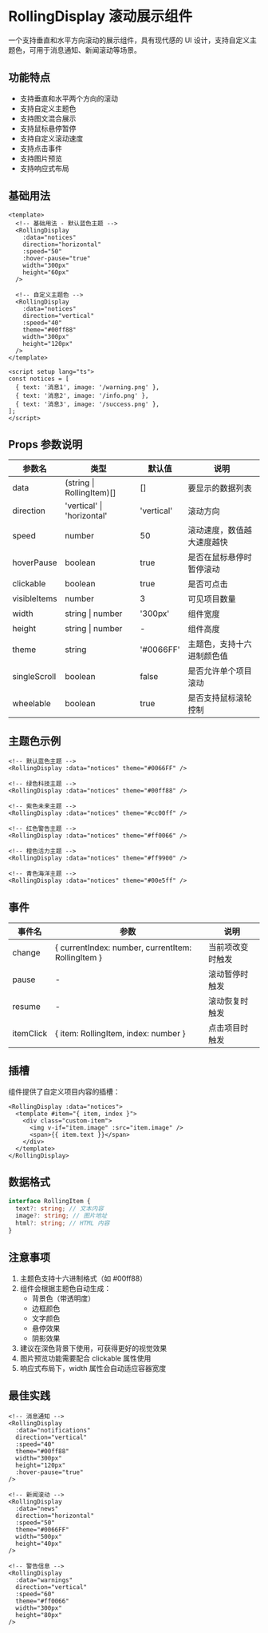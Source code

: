 # RollingDisplay 滚动展示组件

一个支持垂直和水平方向滚动的展示组件，具有现代感的 UI 设计，支持自定义主题色，可用于消息通知、新闻滚动等场景。

## 功能特点

- 支持垂直和水平两个方向的滚动
- 支持自定义主题色
- 支持图文混合展示
- 支持鼠标悬停暂停
- 支持自定义滚动速度
- 支持点击事件
- 支持图片预览
- 支持响应式布局

## 基础用法

```vue
<template>
  <!-- 基础用法 - 默认蓝色主题 -->
  <RollingDisplay
    :data="notices"
    direction="horizontal"
    :speed="50"
    :hover-pause="true"
    width="300px"
    height="60px"
  />

  <!-- 自定义主题色 -->
  <RollingDisplay
    :data="notices"
    direction="vertical"
    :speed="40"
    theme="#00ff88"
    width="300px"
    height="120px"
  />
</template>

<script setup lang="ts">
const notices = [
  { text: '消息1', image: '/warning.png' },
  { text: '消息2', image: '/info.png' },
  { text: '消息3', image: '/success.png' },
];
</script>
```

## Props 参数说明

| 参数名 | 类型 | 默认值 | 说明 |
| --- | --- | --- | --- |
| data | (string \| RollingItem)[] | [] | 要显示的数据列表 |
| direction | 'vertical' \| 'horizontal' | 'vertical' | 滚动方向 |
| speed | number | 50 | 滚动速度，数值越大速度越快 |
| hoverPause | boolean | true | 是否在鼠标悬停时暂停滚动 |
| clickable | boolean | true | 是否可点击 |
| visibleItems | number | 3 | 可见项目数量 |
| width | string \| number | '300px' | 组件宽度 |
| height | string \| number | - | 组件高度 |
| theme | string | '#0066FF' | 主题色，支持十六进制颜色值 |
| singleScroll | boolean | false | 是否允许单个项目滚动 |
| wheelable | boolean | true | 是否支持鼠标滚轮控制 |

## 主题色示例

```vue
<!-- 默认蓝色主题 -->
<RollingDisplay :data="notices" theme="#0066FF" />

<!-- 绿色科技主题 -->
<RollingDisplay :data="notices" theme="#00ff88" />

<!-- 紫色未来主题 -->
<RollingDisplay :data="notices" theme="#cc00ff" />

<!-- 红色警告主题 -->
<RollingDisplay :data="notices" theme="#ff0066" />

<!-- 橙色活力主题 -->
<RollingDisplay :data="notices" theme="#ff9900" />

<!-- 青色海洋主题 -->
<RollingDisplay :data="notices" theme="#00e5ff" />
```

## 事件

| 事件名 | 参数 | 说明 |
| --- | --- | --- |
| change | { currentIndex: number, currentItem: RollingItem } | 当前项改变时触发 |
| pause | - | 滚动暂停时触发 |
| resume | - | 滚动恢复时触发 |
| itemClick | { item: RollingItem, index: number } | 点击项目时触发 |

## 插槽

组件提供了自定义项目内容的插槽：

```vue
<RollingDisplay :data="notices">
  <template #item="{ item, index }">
    <div class="custom-item">
      <img v-if="item.image" :src="item.image" />
      <span>{{ item.text }}</span>
    </div>
  </template>
</RollingDisplay>
```

## 数据格式

```typescript
interface RollingItem {
  text?: string; // 文本内容
  image?: string; // 图片地址
  html?: string; // HTML 内容
}
```

## 注意事项

1. 主题色支持十六进制格式（如 #00ff88）
2. 组件会根据主题色自动生成：
   - 背景色（带透明度）
   - 边框颜色
   - 文字颜色
   - 悬停效果
   - 阴影效果
3. 建议在深色背景下使用，可获得更好的视觉效果
4. 图片预览功能需要配合 clickable 属性使用
5. 响应式布局下，width 属性会自动适应容器宽度

## 最佳实践

```vue
<!-- 消息通知 -->
<RollingDisplay
  :data="notifications"
  direction="vertical"
  :speed="40"
  theme="#00ff88"
  width="300px"
  height="120px"
  :hover-pause="true"
/>

<!-- 新闻滚动 -->
<RollingDisplay
  :data="news"
  direction="horizontal"
  :speed="50"
  theme="#0066FF"
  width="500px"
  height="40px"
/>

<!-- 警告信息 -->
<RollingDisplay
  :data="warnings"
  direction="vertical"
  :speed="60"
  theme="#ff0066"
  width="300px"
  height="80px"
/>
```

</RollingDisplay>
